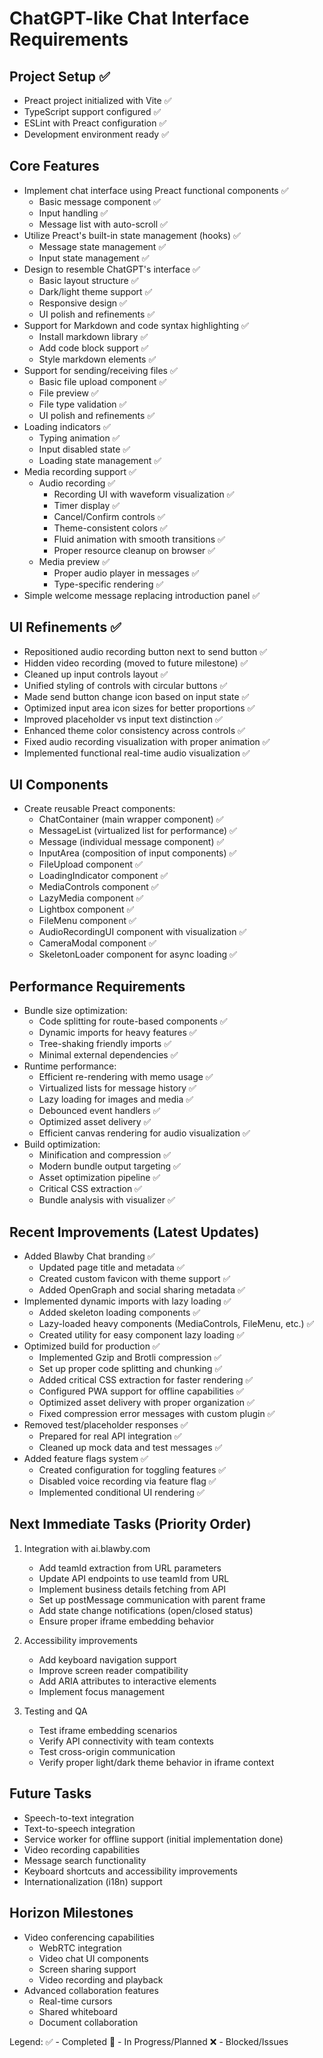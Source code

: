 # ChatGPT-like Chat Interface Requirements

## Project Setup ✅
- Preact project initialized with Vite ✅
- TypeScript support configured ✅
- ESLint with Preact configuration ✅
- Development environment ready ✅

## Core Features
- Implement chat interface using Preact functional components ✅
  - Basic message component ✅
  - Input handling ✅
  - Message list with auto-scroll ✅
- Utilize Preact's built-in state management (hooks) ✅
  - Message state management ✅
  - Input state management ✅
- Design to resemble ChatGPT's interface ✅
  - Basic layout structure ✅
  - Dark/light theme support ✅
  - Responsive design ✅
  - UI polish and refinements ✅
- Support for Markdown and code syntax highlighting ✅
  - Install markdown library ✅
  - Add code block support ✅
  - Style markdown elements ✅
- Support for sending/receiving files ✅
  - Basic file upload component ✅
  - File preview ✅
  - File type validation ✅
  - UI polish and refinements ✅
- Loading indicators ✅
  - Typing animation ✅
  - Input disabled state ✅
  - Loading state management ✅
- Media recording support ✅
  - Audio recording ✅
    - Recording UI with waveform visualization ✅
    - Timer display ✅
    - Cancel/Confirm controls ✅
    - Theme-consistent colors ✅
    - Fluid animation with smooth transitions ✅
    - Proper resource cleanup on browser ✅
  - Media preview ✅
    - Proper audio player in messages ✅
    - Type-specific rendering ✅
- Simple welcome message replacing introduction panel ✅

## UI Refinements ✅
- Repositioned audio recording button next to send button ✅
- Hidden video recording (moved to future milestone) ✅
- Cleaned up input controls layout ✅
- Unified styling of controls with circular buttons ✅
- Made send button change icon based on input state ✅
- Optimized input area icon sizes for better proportions ✅
- Improved placeholder vs input text distinction ✅
- Enhanced theme color consistency across controls ✅
- Fixed audio recording visualization with proper animation ✅
- Implemented functional real-time audio visualization ✅

## UI Components
- Create reusable Preact components:
  - ChatContainer (main wrapper component) ✅
  - MessageList (virtualized list for performance) ✅
  - Message (individual message component) ✅
  - InputArea (composition of input components) ✅
  - FileUpload component ✅
  - LoadingIndicator component ✅
  - MediaControls component ✅
  - LazyMedia component ✅
  - Lightbox component ✅
  - FileMenu component ✅
  - AudioRecordingUI component with visualization ✅
  - CameraModal component ✅
  - SkeletonLoader component for async loading ✅

## Performance Requirements
- Bundle size optimization:
  - Code splitting for route-based components ✅
  - Dynamic imports for heavy features ✅
  - Tree-shaking friendly imports ✅
  - Minimal external dependencies ✅
- Runtime performance:
  - Efficient re-rendering with memo usage ✅
  - Virtualized lists for message history ✅
  - Lazy loading for images and media ✅
  - Debounced event handlers ✅
  - Optimized asset delivery ✅
  - Efficient canvas rendering for audio visualization ✅
- Build optimization:
  - Minification and compression ✅
  - Modern bundle output targeting ✅
  - Asset optimization pipeline ✅
  - Critical CSS extraction ✅
  - Bundle analysis with visualizer ✅

## Recent Improvements (Latest Updates)
- Added Blawby Chat branding ✅
  - Updated page title and metadata ✅
  - Created custom favicon with theme support ✅
  - Added OpenGraph and social sharing metadata ✅
- Implemented dynamic imports with lazy loading ✅
  - Added skeleton loading components ✅
  - Lazy-loaded heavy components (MediaControls, FileMenu, etc.) ✅
  - Created utility for easy component lazy loading ✅
- Optimized build for production ✅
  - Implemented Gzip and Brotli compression ✅
  - Set up proper code splitting and chunking ✅
  - Added critical CSS extraction for faster rendering ✅
  - Configured PWA support for offline capabilities ✅
  - Optimized asset delivery with proper organization ✅
  - Fixed compression error messages with custom plugin ✅
- Removed test/placeholder responses ✅
  - Prepared for real API integration ✅
  - Cleaned up mock data and test messages ✅
- Added feature flags system ✅
  - Created configuration for toggling features ✅
  - Disabled voice recording via feature flag ✅
  - Implemented conditional UI rendering ✅

## Next Immediate Tasks (Priority Order)
1. Integration with ai.blawby.com
   - Add teamId extraction from URL parameters
   - Update API endpoints to use teamId from URL
   - Implement business details fetching from API
   - Set up postMessage communication with parent frame
   - Add state change notifications (open/closed status)
   - Ensure proper iframe embedding behavior

2. Accessibility improvements
   - Add keyboard navigation support
   - Improve screen reader compatibility
   - Add ARIA attributes to interactive elements
   - Implement focus management

3. Testing and QA
   - Test iframe embedding scenarios
   - Verify API connectivity with team contexts
   - Test cross-origin communication
   - Verify proper light/dark theme behavior in iframe context

## Future Tasks
- Speech-to-text integration
- Text-to-speech integration
- Service worker for offline support (initial implementation done)
- Video recording capabilities
- Message search functionality
- Keyboard shortcuts and accessibility improvements
- Internationalization (i18n) support

## Horizon Milestones
- Video conferencing capabilities
  - WebRTC integration
  - Video chat UI components
  - Screen sharing support
  - Video recording and playback
- Advanced collaboration features
  - Real-time cursors
  - Shared whiteboard
  - Document collaboration

Legend:
✅ - Completed
🔄 - In Progress/Planned
❌ - Blocked/Issues 